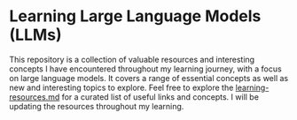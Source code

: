 # Learning Large Language Models (LLMs)
This repository is a collection of valuable resources and interesting concepts I have encountered throughout my learning journey, with a focus on large language models. It covers a range of essential concepts as well as new and interesting topics to explore. Feel free to explore the [learning-resources.md](learning-resources.md) for a curated list of useful links and concepts. I will be updating the resources throughout my learning.